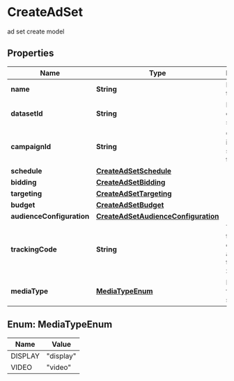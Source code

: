

# CreateAdSet

ad set create model

## Properties

Name | Type | Description | Notes
------------ | ------------- | ------------- | -------------
**name** | **String** | Name of the ad set |  [optional]
**datasetId** | **String** | Dataset id of this ad set |  [optional]
**campaignId** | **String** | Campaign id this ad set belongs to |  [optional]
**schedule** | [**CreateAdSetSchedule**](CreateAdSetSchedule.md) |  |  [optional]
**bidding** | [**CreateAdSetBidding**](CreateAdSetBidding.md) |  |  [optional]
**targeting** | [**CreateAdSetTargeting**](CreateAdSetTargeting.md) |  |  [optional]
**budget** | [**CreateAdSetBudget**](CreateAdSetBudget.md) |  |  [optional]
**audienceConfiguration** | [**CreateAdSetAudienceConfiguration**](CreateAdSetAudienceConfiguration.md) |  |  [optional]
**trackingCode** | **String** | The click tracking code associated to this Ad Set. |  [optional]
**mediaType** | [**MediaTypeEnum**](#MediaTypeEnum) | Media type for the ad set |  [optional]



## Enum: MediaTypeEnum

Name | Value
---- | -----
DISPLAY | &quot;display&quot;
VIDEO | &quot;video&quot;



